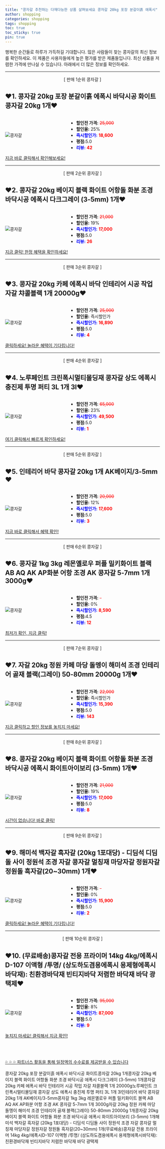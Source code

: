 ```yaml
---
title: "콩자갈 추천하는 다재다능한 상품 살펴보세요 콩자갈 20kg 포장 분갈이흙 에폭시"
author: shopping
categories: shopping
tags: shopping
toc: true
toc_sticky: true
pin: true
---
```

행복한 순간들로 하루가 가득하길 기대합니다. 많은 사람들이 찾는 콩자갈의 최신 정보를 확인하세요. 이 제품은 사용자들에게 높은 평가를 받은 제품들입니다. 최신 상품을 저렴한 가격에 만나실 수 있습니다. 아래에서 더 많은 정보를 확인하세요.

---
<p class="toplist" style="margin: 0 auto; display: block; width: fit-content;">[ 판매 1순위 콩자갈 ]</p>

<h2><strong>❤️1. 콩자갈 20kg 포장 분갈이흙 에폭시 바닥시공 화이트콩자갈 20kg 1개❤️</strong></h2>

<div style="display: flex; align-items: center;">
    <div style="flex: 0.4;">
        <img src="https://thumbnail6.coupangcdn.com/thumbnails/remote/230x230ex/image/vendor_inventory/4ed6/9f45a1c711ceedd1e55b5dc6ebb6a01d9231df89bd5e2cfe9c95733fe299.jpg" alt="콩자갈" style="max-width: 100%;">
    </div>
    <div style="flex: 0.6; margin-left: 10px;">
        <ul>
            <li><strong>할인전 가격:</strong> <del style="color: red;">25,000</del></li>
            <li><strong>할인율:</strong> 25%</li>
            <li><span style='color:blue'><strong>즉시할인가:</strong></span> <span style='color:red'><strong>18,600</strong></span></li>
            <li><strong>평점:</strong>5.0</li>
            <li><span style='color:blue'><strong>리뷰:</strong></span> <span style='color:red'><strong>42</strong></span></li>
        </ul>
    </div>
</div>
<div class="center">
    <a href="https://selin100587001.github.io?lptag=AF9450613&subid=githubio&pageKey=6297181164&traceid=V0-153&itemId=13002079655&vendorItemId=80265315300" class="myButton">
        지금 바로 클릭해서 확인해보세요!
    </a>
</div>


---
<p class="toplist" style="margin: 0 auto; display: block; width: fit-content;">[ 판매 2순위 콩자갈 ]</p>

<h2><strong>❤️2. 콩자갈 20kg 베이지 블랙 화이트 어항돌 화분 조경 바닥시공 에폭시 다크그레이 (3-5mm) 1개❤️</strong></h2>

<div style="display: flex; align-items: center;">
    <div style="flex: 0.4;">
        <img src="https://thumbnail6.coupangcdn.com/thumbnails/remote/230x230ex/image/vendor_inventory/1050/74492dde405d6610b032fbee22f8f36e6932e98efdad9a1d3cf8a690f0fb.jpg" alt="콩자갈" style="max-width: 100%;">
    </div>
    <div style="flex: 0.6; margin-left: 10px;">
        <ul>
            <li><strong>할인전 가격:</strong> <del style="color: red;">21,000</del></li>
            <li><strong>할인율:</strong> 19%</li>
            <li><span style='color:blue'><strong>즉시할인가:</strong></span> <span style='color:red'><strong>17,000</strong></span></li>
            <li><strong>평점:</strong>5.0</li>
            <li><span style='color:blue'><strong>리뷰:</strong></span> <span style='color:red'><strong>26</strong></span></li>
        </ul>
    </div>
</div>
<div class="center">
    <a href="https://selin100587001.github.io?lptag=AF9450613&subid=githubio&pageKey=6114093098&traceid=V0-153&itemId=11542342926&vendorItemId=78817362127" class="myButton">
        지금 클릭! 한정 혜택을 확인하세요!
    </a>
</div>


---
<p class="toplist" style="margin: 0 auto; display: block; width: fit-content;">[ 판매 3순위 콩자갈 ]</p>

<h2><strong>❤️3. 콩자갈 20kg 카페 에폭시 바닥 인테리어 시공 작업 자갈 챠콜블랙 1개 20000g❤️</strong></h2>

<div style="display: flex; align-items: center;">
    <div style="flex: 0.4;">
        <img src="https://thumbnail9.coupangcdn.com/thumbnails/remote/230x230ex/image/vendor_inventory/583b/eddd888eaf970853e746c24eeb72cf49e5a93a8fa8b8eee66d315106691a.jpg" alt="콩자갈" style="max-width: 100%;">
    </div>
    <div style="flex: 0.6; margin-left: 10px;">
        <ul>
            <li><strong>할인전 가격:</strong> <del style="color: red;">25,000</del></li>
            <li><strong>할인율:</strong> 즉시할인가</li>
            <li><span style='color:blue'><strong>즉시할인가:</strong></span> <span style='color:red'><strong>16,890</strong></span></li>
            <li><strong>평점:</strong>5.0</li>
            <li><span style='color:blue'><strong>리뷰:</strong></span> <span style='color:red'><strong>4</strong></span></li>
        </ul>
    </div>
</div>
<div class="center">
    <a href="https://selin100587001.github.io?lptag=AF9450613&subid=githubio&pageKey=7812151477&traceid=V0-153&itemId=21193248000&vendorItemId=88254567369" class="myButton">
        클릭하세요! 놀라운 혜택이 기다립니다!
    </a>
</div>


---
<p class="toplist" style="margin: 0 auto; display: block; width: fit-content;">[ 판매 4순위 콩자갈 ]</p>

<h2><strong>❤️4. 노루페인트 크린폭시멀티몰딩재 콩자갈 상도 에폭시 충진제 투명 퍼티 3L 1개 3l❤️</strong></h2>

<div style="display: flex; align-items: center;">
    <div style="flex: 0.4;">
        <img src="https://thumbnail9.coupangcdn.com/thumbnails/remote/230x230ex/image/vendor_inventory/e667/f2d13b80253997af735ef33f481de0f6f0d1b9da5bfd430b11a8e49f5eca.png" alt="콩자갈" style="max-width: 100%;">
    </div>
    <div style="flex: 0.6; margin-left: 10px;">
        <ul>
            <li><strong>할인전 가격:</strong> <del style="color: red;">65,000</del></li>
            <li><strong>할인율:</strong> 23%</li>
            <li><span style='color:blue'><strong>즉시할인가:</strong></span> <span style='color:red'><strong>49,500</strong></span></li>
            <li><strong>평점:</strong>5.0</li>
            <li><span style='color:blue'><strong>리뷰:</strong></span> <span style='color:red'><strong>1</strong></span></li>
        </ul>
    </div>
</div>
<div class="center">
    <a href="https://selin100587001.github.io?lptag=AF9450613&subid=githubio&pageKey=7477913927&traceid=V0-153&itemId=19526789874&vendorItemId=86635321971" class="myButton">
        여기 클릭해서 빠르게 확인하세요!
    </a>
</div>


---
<p class="toplist" style="margin: 0 auto; display: block; width: fit-content;">[ 판매 5순위 콩자갈 ]</p>

<h2><strong>❤️5. 인테리어 바닥 콩자갈 20kg 1개 AK베이지/3-5mm❤️</strong></h2>

<div style="display: flex; align-items: center;">
    <div style="flex: 0.4;">
        <img src="https://thumbnail10.coupangcdn.com/thumbnails/remote/230x230ex/image/vendor_inventory/fb57/44a5df16676a5069fc4b030d6047066317da32dd663da97312b38cace623.png" alt="콩자갈" style="max-width: 100%;">
    </div>
    <div style="flex: 0.6; margin-left: 10px;">
        <ul>
            <li><strong>할인전 가격:</strong> <del style="color: red;">20,000</del></li>
            <li><strong>할인율:</strong> 12%</li>
            <li><span style='color:blue'><strong>즉시할인가:</strong></span> <span style='color:red'><strong>17,600</strong></span></li>
            <li><strong>평점:</strong>5.0</li>
            <li><span style='color:blue'><strong>리뷰:</strong></span> <span style='color:red'><strong>3</strong></span></li>
        </ul>
    </div>
</div>
<div class="center">
    <a href="https://selin100587001.github.io?lptag=AF9450613&subid=githubio&pageKey=8008561596&traceid=V0-153&itemId=22333679481&vendorItemId=89378969025" class="myButton">
        지금 바로 클릭해서 혜택 확인!
    </a>
</div>


---
<p class="toplist" style="margin: 0 auto; display: block; width: fit-content;">[ 판매 6순위 콩자갈 ]</p>

<h2><strong>❤️6. 콩자갈 1kg 3kg 레몬옐로우 퍼플 밀키화이트 블랙 AB AQ AK AP화분 어항 조경 AK 콩자갈 5-7mm 1개 3000g❤️</strong></h2>

<div style="display: flex; align-items: center;">
    <div style="flex: 0.4;">
        <img src="https://thumbnail10.coupangcdn.com/thumbnails/remote/230x230ex/image/vendor_inventory/3461/63d0e27ac4bfb607696a49638d7984d0370ce136f6c73cf8ace3cda020e5.jpg" alt="콩자갈" style="max-width: 100%;">
    </div>
    <div style="flex: 0.6; margin-left: 10px;">
        <ul>
            <li><strong>할인전 가격:</strong> <del style="color: red;">-</del></li>
            <li><strong>할인율:</strong> 0%</li>
            <li><span style='color:blue'><strong>즉시할인가:</strong></span> <span style='color:red'><strong>8,590</strong></span></li>
            <li><strong>평점:</strong>4.5</li>
            <li><span style='color:blue'><strong>리뷰:</strong></span> <span style='color:red'><strong>12</strong></span></li>
        </ul>
    </div>
</div>
<div class="center">
    <a href="https://selin100587001.github.io?lptag=AF9450613&subid=githubio&pageKey=7251164242&traceid=V0-153&itemId=18445897658&vendorItemId=88353769277" class="myButton">
        최저가 확인, 지금 클릭!
    </a>
</div>


---
<p class="toplist" style="margin: 0 auto; display: block; width: fit-content;">[ 판매 7순위 콩자갈 ]</p>

<h2><strong>❤️7. 자갈 20kg 정원 카페 마당 돌멩이 해미석 조경 인테리어 골재 블랙(그레이) 50-80mm 20000g 1개❤️</strong></h2>

<div style="display: flex; align-items: center;">
    <div style="flex: 0.4;">
        <img src="https://thumbnail9.coupangcdn.com/thumbnails/remote/230x230ex/image/vendor_inventory/0bf5/2f3ab25e55607bd8a2032c280bc15effd32dfa5fb6d04772cd4b3dcab037.jpg" alt="콩자갈" style="max-width: 100%;">
    </div>
    <div style="flex: 0.6; margin-left: 10px;">
        <ul>
            <li><strong>할인전 가격:</strong> <del style="color: red;">22,000</del></li>
            <li><strong>할인율:</strong> 즉시할인가</li>
            <li><span style='color:blue'><strong>즉시할인가:</strong></span> <span style='color:red'><strong>15,390</strong></span></li>
            <li><strong>평점:</strong>5.0</li>
            <li><span style='color:blue'><strong>리뷰:</strong></span> <span style='color:red'><strong>143</strong></span></li>
        </ul>
    </div>
</div>
<div class="center">
    <a href="https://selin100587001.github.io?lptag=AF9450613&subid=githubio&pageKey=6858525707&traceid=V0-153&itemId=16365772010&vendorItemId=81167707090" class="myButton">
        지금 클릭하고 할인 정보를 놓치지 마세요!
    </a>
</div>


---
<p class="toplist" style="margin: 0 auto; display: block; width: fit-content;">[ 판매 8순위 콩자갈 ]</p>

<h2><strong>❤️8. 콩자갈 20kg 베이지 블랙 화이트 어항돌 화분 조경 바닥시공 에폭시 화이트아이보리 (3-5mm) 1개❤️</strong></h2>

<div style="display: flex; align-items: center;">
    <div style="flex: 0.4;">
        <img src="https://thumbnail6.coupangcdn.com/thumbnails/remote/230x230ex/image/vendor_inventory/1050/74492dde405d6610b032fbee22f8f36e6932e98efdad9a1d3cf8a690f0fb.jpg" alt="콩자갈" style="max-width: 100%;">
    </div>
    <div style="flex: 0.6; margin-left: 10px;">
        <ul>
            <li><strong>할인전 가격:</strong> <del style="color: red;">21,000</del></li>
            <li><strong>할인율:</strong> 19%</li>
            <li><span style='color:blue'><strong>즉시할인가:</strong></span> <span style='color:red'><strong>17,000</strong></span></li>
            <li><strong>평점:</strong>5.0</li>
            <li><span style='color:blue'><strong>리뷰:</strong></span> <span style='color:red'><strong>8</strong></span></li>
        </ul>
    </div>
</div>
<div class="center">
    <a href="https://selin100587001.github.io?lptag=AF9450613&subid=githubio&pageKey=6279553790&traceid=V0-153&itemId=12887505856&vendorItemId=80152674479" class="myButton">
        시간이 없습니다! 바로 클릭!
    </a>
</div>


---
<p class="toplist" style="margin: 0 auto; display: block; width: fit-content;">[ 판매 9순위 콩자갈 ]</p>

<h2><strong>❤️9. 해미석 백자갈 흑자갈 (20kg 1포대당) - 디딤석 디딤돌 사이 정원석 조경 자갈 콩자갈 멀칭재 마당자갈 정원자갈 정원돌 흑자갈(20~30mm) 1개❤️</strong></h2>

<div style="display: flex; align-items: center;">
    <div style="flex: 0.4;">
        <img src="https://thumbnail10.coupangcdn.com/thumbnails/remote/230x230ex/image/vendor_inventory/67ac/e824ee8b689492dcd6cedbd0a0fc9fbac9a4620024c6d698c608afda73e7.jpg" alt="콩자갈" style="max-width: 100%;">
    </div>
    <div style="flex: 0.6; margin-left: 10px;">
        <ul>
            <li><strong>할인전 가격:</strong> <del style="color: red;">-</del></li>
            <li><strong>할인율:</strong> 0%</li>
            <li><span style='color:blue'><strong>즉시할인가:</strong></span> <span style='color:red'><strong>15,900</strong></span></li>
            <li><strong>평점:</strong>5.0</li>
            <li><span style='color:blue'><strong>리뷰:</strong></span> <span style='color:red'><strong>2</strong></span></li>
        </ul>
    </div>
</div>
<div class="center">
    <a href="https://selin100587001.github.io?lptag=AF9450613&subid=githubio&pageKey=6718414042&traceid=V0-153&itemId=15619683734&vendorItemId=82837423008" class="myButton">
        클릭하세요! 놀라운 혜택이 기다립니다!
    </a>
</div>


---
<p class="toplist" style="margin: 0 auto; display: block; width: fit-content;">[ 판매 10순위 콩자갈 ]</p>

<h2><strong>❤️10. (무료배송)콩자갈 전용 프라이머 14kg 4kg/에폭시D-107 이액형 /투명/ (상도하도겸용에폭시 용제형에폭시바닥재): 친환경바닥재 빈티지바닥 저렴한 바닥재 바닥 광택제❤️</strong></h2>

<div style="display: flex; align-items: center;">
    <div style="flex: 0.4;">
        <img src="https://thumbnail7.coupangcdn.com/thumbnails/remote/230x230ex/image/vendor_inventory/3002/b889fd32d458cc4b148cb37c8a8493944597c81690e82fb536d9991d57ff.jpg" alt="콩자갈" style="max-width: 100%;">
    </div>
    <div style="flex: 0.6; margin-left: 10px;">
        <ul>
            <li><strong>할인전 가격:</strong> <del style="color: red;">95,000</del></li>
            <li><strong>할인율:</strong> 8%</li>
            <li><span style='color:blue'><strong>즉시할인가:</strong></span> <span style='color:red'><strong>87,000</strong></span></li>
            <li><strong>평점:</strong>5.0</li>
            <li><span style='color:blue'><strong>리뷰:</strong></span> <span style='color:red'><strong>9</strong></span></li>
        </ul>
    </div>
</div>
<div class="center">
    <a href="https://selin100587001.github.io?lptag=AF9450613&subid=githubio&pageKey=7390416003&traceid=V0-153&itemId=19106147906&vendorItemId=80294365955" class="myButton">
        놓치지 마세요! 클릭해서 지금 확인!
    </a>
</div>

<br><br><br>[💦 💦 💦 파트너스 활동을 통해 일정액의 수수료를 제공받을 수 있습니다](https://link.coupang.com/a/bcpT2c)<br><br>콩자갈 20kg 포장 분갈이흙 에폭시 바닥시공 화이트콩자갈 20kg 1개콩자갈 20kg 베이지 블랙 화이트 어항돌 화분 조경 바닥시공 에폭시 다크그레이 (3-5mm) 1개콩자갈 20kg 카페 에폭시 바닥 인테리어 시공 작업 자갈 챠콜블랙 1개 20000g노루페인트 크린폭시멀티몰딩재 콩자갈 상도 에폭시 충진제 투명 퍼티 3L 1개 3l인테리어 바닥 콩자갈 20kg 1개 AK베이지/3-5mm콩자갈 1kg 3kg 레몬옐로우 퍼플 밀키화이트 블랙 AB AQ AK AP화분 어항 조경 AK 콩자갈 5-7mm 1개 3000g자갈 20kg 정원 카페 마당 돌멩이 해미석 조경 인테리어 골재 블랙(그레이) 50-80mm 20000g 1개콩자갈 20kg 베이지 블랙 화이트 어항돌 화분 조경 바닥시공 에폭시 화이트아이보리 (3-5mm) 1개해미석 백자갈 흑자갈 (20kg 1포대당) - 디딤석 디딤돌 사이 정원석 조경 자갈 콩자갈 멀칭재 마당자갈 정원자갈 정원돌 흑자갈(20~30mm) 1개(무료배송)콩자갈 전용 프라이머 14kg 4kg/에폭시D-107 이액형 /투명/ (상도하도겸용에폭시 용제형에폭시바닥재): 친환경바닥재 빈티지바닥 저렴한 바닥재 바닥 광택제